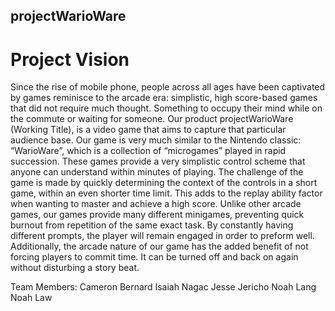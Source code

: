 ## projectWarioWare
# Project Vision
Since the rise of mobile phone, people across all ages have been captivated by games reminisce to the arcade era: simplistic, high score-based games that did not require much thought. Something to occupy their mind  while on the commute or waiting for someone. Our product projectWarioWare (Working Title), is a video game that aims to capture that particular audience base. Our game is very much similar to the Nintendo classic: “WarioWare”, which is a collection of “microgames” played in rapid succession. These games provide a very simplistic control scheme that anyone can understand within minutes of playing. The challenge of the game is made by quickly determining the context of the controls in a short game, within an even shorter time limit. This adds to the replay ability  factor when wanting to master and achieve a high score. Unlike other arcade games, our games provide many different minigames, preventing quick burnout from repetition of the same exact task. By constantly having different prompts, the player will remain engaged in order to preform well. Additionally, the arcade nature of our game has the added benefit of not forcing players to commit time. It can be turned off and back on again without disturbing a story beat.

Team Members:
Cameron Bernard
Isaiah Nagac
Jesse Jericho
Noah Lang
Noah Law
